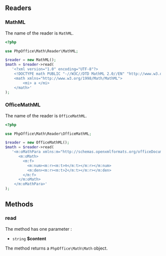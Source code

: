 
## Readers
### MathML
The name of the reader is `MathML`.

``` php
<?php

use PhpOffice\Math\Reader\MathML;

$reader = new MathML();
$math = $reader->read(
   '<?xml version="1.0" encoding="UTF-8"?>
    <!DOCTYPE math PUBLIC "-//W3C//DTD MathML 2.0//EN" "http://www.w3.org/Math/DTD/mathml2/mathml2.dtd">
    <math xmlns="http://www.w3.org/1998/Math/MathML">
        <mi> a </mi>
    </math>'
);
```

### OfficeMathML
The name of the reader is `OfficeMathML`.

``` php
<?php

use PhpOffice\Math\Reader\OfficeMathML;

$reader = new OfficeMathML();
$math = $reader->read(
   '<m:oMathPara xmlns:m="http://schemas.openxmlformats.org/officeDocument/2006/math">
      <m:oMath>
        <m:f>
          <m:num><m:r><m:t>π</m:t></m:r></m:num>
          <m:den><m:r><m:t>2</m:t></m:r></m:den>
        </m:f>
      </m:oMath>
    </m:oMathPara>'
);
```

## Methods

### read

The method has one parameter :

* `string` **$content**

The method returns a `PhpOffice\Math\Math` object.